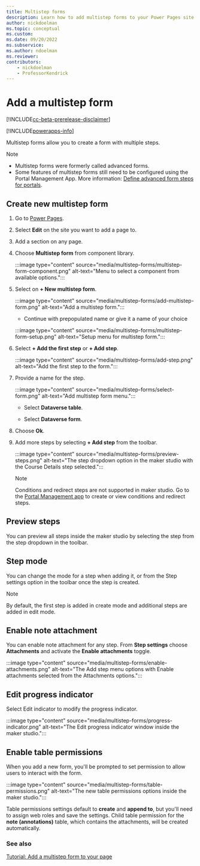 ```yaml
---
title: Multistep forms
description: Learn how to add multistep forms to your Power Pages site.
author: nickdoelman
ms.topic: conceptual
ms.custom: 
ms.date: 09/20/2022
ms.subservice:
ms.author: ndoelman 
ms.reviewer: 
contributors:
    - nickdoelman
    - ProfessorKendrick
---
```


# Add a multistep form

[!INCLUDE[cc-beta-prerelease-disclaimer](../includes/cc-beta-prerelease-disclaimer.md)]

[!INCLUDE[powerapps-info](../includes/cc-powerapps-info.md)]

Multistep forms allow you to create a form with multiple steps.

> [!NOTE]
> - Multistep forms were formerly called advanced forms.
> - Some features of multistep forms still need to be configured using the Portal Management App. More information: [Define advanced form steps for portals](/power-apps/maker/portals/configure/web-form-steps).

## Create new multistep form

1. Go to [Power Pages](https://make.powerpages.microsoft.com/).

1. Select **Edit** on the site you want to add a page to.

1. Add a section on any page.

1. Choose **Multistep form** from component library.

    :::image type="content" source="media/multistep-forms/multistep-form-component.png" alt-text="Menu to select a component from available options.":::

1. Select on **+ New multistep form**.

    :::image type="content" source="media/multistep-forms/add-multistep-form.png" alt-text="Add a multistep form.":::

    - Continue with prepopulated name or give it a name of your choice
    
    :::image type="content" source="media/multistep-forms/multistep-form-setup.png" alt-text="Setup menu for multistep form.":::

1. Select **+ Add the first step** or **+ Add step**.

    :::image type="content" source="media/multistep-forms/add-step.png" alt-text="Add the first step to the form.":::

1. Provide a name for the step.

    :::image type="content" source="media/multistep-forms/select-form.png" alt-text="Add multistep form menu.":::

    - Select **Dataverse table**.

    - Select **Dataverse form**.

1.  Choose **Ok**.

1. Add more steps by selecting **+ Add step** from the toolbar. 

    :::image type="content" source="media/multistep-forms/preview-steps.png" alt-text="The step dropdown option in the maker studio with the Course Details step selected.":::

    > [!NOTE]
    > Conditions and redirect steps are not supported in maker studio.  Go to the [Portal Management app](/maker/poertals/configure/configure-portal) to create or view conditions and redirect steps.


## Preview steps

You can preview all steps inside the maker studio by selecting the step from the step dropdown in the toolbar.

## Step mode

You can change the mode for a step when adding it, or from the Step settings option in the toolbar once the step is created.

> [!NOTE] 
> By default, the first step is added in create mode and additional steps are added in edit mode.

## Enable note attachment

You can enable note attachment for any step.  From **Step settings** choose **Attachments** and activate the **Enable attachments** toggle.

:::image type="content" source="media/multistep-forms/enable-attachments.png" alt-text="The Add step menu options with Enable attachments selected from the Attachments options.":::

## Edit progress indicator

Select Edit indicator to modify the progress indicator.

:::image type="content" source="media/multistep-forms/progress-indicator.png" alt-text="The Edit progress indicator window inside the maker studio.":::

## Enable table permissions

When you add a new form, you'll be prompted to set permission to allow users to interact with the form. 

:::image type="content" source="media/multistep-forms/table-permissions.png" alt-text="The new table permissions options inside the maker studio.":::

Table permissions settings default to **create** and **append to**, but you'll need to assign web roles and save the settings. Child table permission for the **note (annotations)** table, which contains the attachments, will be created automatically.  

### See also

[Tutorial: Add a multistep form to your page](tutorial-add-multi-step-form.md)